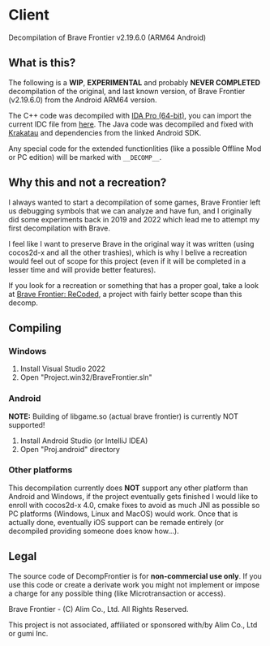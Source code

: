 # Client
Decompilation of Brave Frontier v2.19.6.0 (ARM64 Android)

## What is this?
The following is a **WIP**, **EXPERIMENTAL** and probably **NEVER COMPLETED** decompilation of the original, and last known version, of Brave Frontier (v2.19.6.0) from the Android ARM64 version.

The C++ code was decompiled with [IDA Pro (64-bit)](https://hex-rays.com/), you can import the current IDC file from [here](https://github.com/decompfrontier/idaidc).
The Java code was decompiled and fixed with [Krakatau](https://github.com/Storyyeller/Krakatau) and dependencies from the linked Android SDK.

Any special code for the extended functionlities (like a possible Offline Mod or PC edition) will be marked with `__DECOMP__`.

## Why this and not a recreation?
I always wanted to start a decompilation of some games, Brave Frontier left us debugging symbols that we can analyze and have fun,
and I originally did some experiments back in 2019 and 2022 which lead me to attempt my first decompilation with Brave.

I feel like I want to preserve Brave in the original way it was written (using cocos2d-x and all the other trashies), which is why
I belive a recreation would feel out of scope for this project (even if it will be completed in a lesser time and will provide
better features).

If you look for a recreation or something that has a proper goal, take a 
look at [Brave Frontier: ReCoded](https://twitter.com/BFRecoded), a project with fairly better scope than this decomp.

## Compiling

### Windows
1. Install Visual Studio 2022
2. Open "Project.win32/BraveFrontier.sln"

### Android
**NOTE:** Building of libgame.so (actual brave frontier) is currently NOT supported!
1. Install Android Studio (or IntelliJ IDEA)
2. Open "Proj.android" directory

### Other platforms
This decompilation currently does **NOT** support any other platform than Android and Windows, if the project eventually gets finished
I would like to enroll with cocos2d-x 4.0, cmake fixes to avoid as much JNI as possible so PC platforms (Windows, Linux and MacOS) would work. Once that is actually done, eventually iOS support can be remade entirely (or decompiled providing someone does know how...).

## Legal
The source code of DecompFrontier is for **non-commercial use only**. If you use this code or create a derivate work you might not
implement or impose a charge for any possible thing (like Microtransaction or access).

Brave Frontier - (C) Alim Co., Ltd. All Rights Reserved.

This project is not associated, affiliated or sponsored with/by Alim Co., Ltd or gumi Inc.
